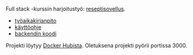Full stack -kurssin harjoitustyö: [reseptisovellus](https://react-reseptisovellus.herokuapp.com/#/).  

* [työaikakirjanpito](https://docs.google.com/spreadsheets/d/1K4EBbzr3RM5YQ0LJuUCtyQUdiabSLUKn_aDvSXv-TfM/edit?usp=sharing)
* [käyttöohje](https://docs.google.com/document/d/1GcDk3tWkg5R80-Rf9F-7JwFGht9xok5M6WO1gzrBoHM/edit?usp=sharing)
* [backendin koodi](https://github.com/Vanamo/recipebackend)

Projekti löytyy [Docker Hubista](https://cloud.docker.com/repository/docker/vanamo/reseptit). Oletuksena projekti pyörii portissa 3000.
